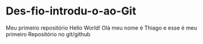 # Des-fio-introdu-o-ao-Git
Meu primeiro repositório 
Hello World!
Olá meu nome é Thiago e esse é meu primeiro Repositório no git/github
